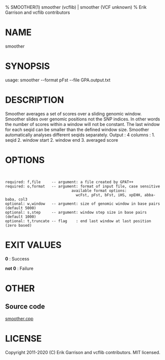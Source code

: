 % SMOOTHER(1) smoother (vcflib) | smoother (VCF unknown)
% Erik Garrison and vcflib contributors

# NAME

smoother

# SYNOPSIS

usage: smoother --format pFst --file GPA.output.txt

# DESCRIPTION

Smoother averages a set of scores over a sliding genomic window. Smoother slides over genomic positions not the SNP indices. In other words the number of scores within a window will not be constant. The last window for each seqid can be smaller than the defined window size. Smoother automatically analyses different seqids separately. Output : 4 columns : 1. seqid 2. window start 2. window end 3. averaged score

# OPTIONS

```


required: f,file     -- argument: a file created by GPAT++                           
required: o,format   -- argument: format of input file, case sensitive               
                              available format options:                                    
                                wcFst, pFst, bFst, iHS, xpEHH, abba-baba, col3             
optional: w,window   -- argument: size of genomic window in base pairs (default 5000)
optional: s,step     -- argument: window step size in base pairs (default 1000)      
optional: t,truncate -- flag    : end last window at last position (zero based)      

```



# EXIT VALUES

**0**
: Success

**not 0**
: Failure

# OTHER

## Source code

[smoother.cpp](https://github.com/vcflib/vcflib/blob/master/src/smoother.cpp)

# LICENSE

Copyright 2011-2020 (C) Erik Garrison and vcflib contributors. MIT licensed.

<!--
  Created with ./scripts/bin2md.rb scripts/bin2md-template.erb
-->
